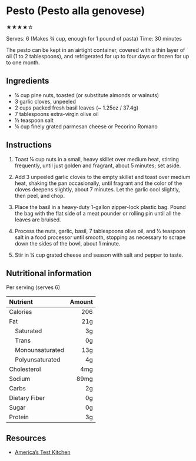 # Pesto (Pesto alla genovese)

★★★★☆

Serves: 6 (Makes ¾ cup, enough for 1 pound of pasta)
Time: 30 minutes

The pesto can be kept in an airtight container, covered with a thin layer of oil (1 to 2 tablespoons), and refrigerated for up to four days or frozen for up to one month.

## Ingredients

* ¼ cup pine nuts, toasted (or substitute almonds or walnuts)
* 3 garlic cloves, unpeeled
* 2 cups packed fresh basil leaves (~ 1.25oz / 37.4g)
* 7 tablespoons extra-virgin olive oil
* ½ teaspoon salt
* ¼ cup finely grated parmesan cheese or Pecorino Romano

## Instructions

1. Toast ¼ cup nuts in a small, heavy skillet over medium heat, stirring frequently, until just golden and fragrant, about 5 minutes; set aside.

2. Add 3 unpeeled garlic cloves to the empty skillet and toast over medium heat, shaking the pan occasionally, until fragrant and the color of the cloves deepens slightly, about 7 minutes. Let the garlic cool slightly, then peel, and chop.

3. Place the basil in a heavy-duty 1-gallon zipper-lock plastic bag. Pound the bag with the flat side of a meat pounder or rolling pin until all the leaves are bruised.

4. Process the nuts, garlic, basil, 7 tablespoons olive oil, and ½ teaspoon salt in a food processor until smooth, stopping as necessary to scrape down the sides of the bowl, about 1 minute.

5. Stir in ¼ cup grated cheese and season with salt and pepper to taste.

## Nutritional information

Per serving (serves 6)

Nutrient              | Amount
:-------------------- | -----:
Calories              | 206
Fat                   | 21g
&emsp;Saturated       | 3g
&emsp;Trans           | 0g
&emsp;Monounsaturated | 13g
&emsp;Polyunsaturated | 4g
Cholesterol           | 4mg
Sodium                | 89mg
Carbs                 | 2g
Dietary Fiber         | 0g
Sugar                 | 0g
Protein               | 3g

## Resources

* [America’s Test Kitchen](https://www.americastestkitchen.com/recipes/1567-basil-pesto)
